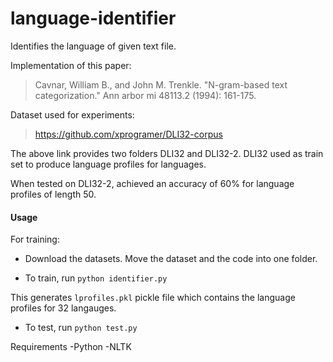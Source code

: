 # language-identifier


Identifies the language of given text file.

Implementation of this paper: 
> Cavnar, William B., and John M. Trenkle. "N-gram-based text categorization." Ann arbor mi 48113.2 (1994): 161-175.


Dataset used for experiments:
> https://github.com/xprogramer/DLI32-corpus

The above link provides two folders DLI32 and DLI32-2. DLI32 used as train set to produce language profiles for languages.

When tested on DLI32-2, achieved an accuracy of 60% for language profiles of length 50.


#### Usage

For training:
- Download the datasets. Move the dataset and the code into one folder.

- To train, run ```python identifier.py ```

This generates ```lprofiles.pkl``` pickle file which contains the language profiles for 32 langauges.

- To test, run ```python test.py```



Requirements
-Python
-NLTK



